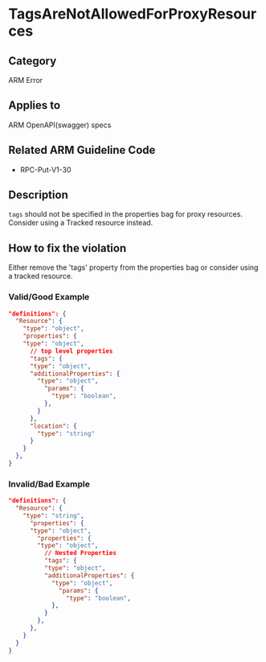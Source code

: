 # TagsAreNotAllowedForProxyResources

## Category

ARM Error

## Applies to

ARM OpenAPI(swagger) specs

## Related ARM Guideline Code

- RPC-Put-V1-30

## Description

`tags` should not be specified in the properties bag for proxy resources. Consider using a Tracked resource instead.

## How to fix the violation

Either remove the 'tags' property from the properties bag or consider using a tracked resource.

### Valid/Good Example

```json
"definitions": {
  "Resource": {
    "type": "object",
    "properties": {
    "type": "object",
      // top level properties
      "tags": {
      "type": "object",
      "additionalProperties": {
        "type": "object",
          "params": {
            "type": "boolean",
          },
        }
      },
      "location": {
        "type": "string"
      }
    }
  },
}
```

### Invalid/Bad Example

```json
"definitions": {
  "Resource": {
    "type": "string",
      "properties": {
      "type": "object",
        "properties": {
        "type": "object",
          // Nested Properties
          "tags": {
          "type": "object",
          "additionalProperties": {
            "type": "object",
              "params": {
                "type": "boolean",
            },
          }
        },
      },
    }
  }
}
```